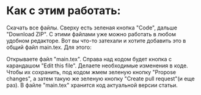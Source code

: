 # Как с этим работать:

Скачать все файлы. Сверху есть зеленая кнопка "Code", дальше "Download ZIP". С этими файлами уже можно работать в любом удобном редакторе.
Вот вы что-то затехали и хотите добавить это в общий файл main.tex. Для этого:

Открываете файл "main.tex". Справа над кодом будет кнопка с карандашом "Edit this file".
Делаете необходимые изменения в коде.
Чтобы их сохранить, под кодом жмем зеленую кнопку "Propose changes", а затем такую же зеленую кнопку "Create pull request"(и еще раз).
В файле "main.tex" хранится код актуальной версии статьи.
